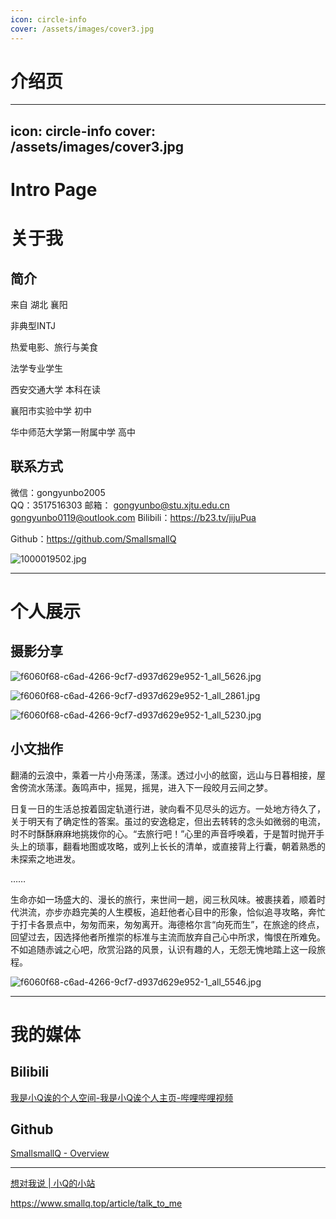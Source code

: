 ```yaml
---
icon: circle-info
cover: /assets/images/cover3.jpg
---
```


# 介绍页

---
icon: circle-info
cover: /assets/images/cover3.jpg
---

# Intro Page

# 关于我

## 简介

来自 湖北 襄阳

非典型INTJ

热爱电影、旅行与美食

法学专业学生

西安交通大学                  本科在读

襄阳市实验中学                      初中

华中师范大学第一附属中学 高中

## 联系方式

微信：gongyunbo2005           
QQ：3517516303
邮箱： [gongyunbo@stu.xjtu.edu.cn](mailto:gongyunbo@stu.xjtu.edu.cn)           [gongyunbo0119@outlook.com](mailto:gongyunbo0119@outlook.com)
Bilibili：https://b23.tv/jijuPua 

Github：https://github.com/SmallsmallQ

![1000019502.jpg](https://prod-files-secure.s3.us-west-2.amazonaws.com/ce7d7ee5-dc89-4fc9-be95-586c88edcd2e/7d533f92-37b1-4ea5-93a4-f461cd0c2daa/1000019502.jpg)

---

# 个人展示

## 摄影分享

![f6060f68-c6ad-4266-9cf7-d937d629e952-1_all_5626.jpg](https://prod-files-secure.s3.us-west-2.amazonaws.com/ce7d7ee5-dc89-4fc9-be95-586c88edcd2e/55319532-86d6-4ee3-87e1-4be40b3a2098/f6060f68-c6ad-4266-9cf7-d937d629e952-1_all_5626.jpg)

![f6060f68-c6ad-4266-9cf7-d937d629e952-1_all_2861.jpg](https://prod-files-secure.s3.us-west-2.amazonaws.com/ce7d7ee5-dc89-4fc9-be95-586c88edcd2e/dfa36fcb-bd7c-427c-ac67-8f9863d2626b/f6060f68-c6ad-4266-9cf7-d937d629e952-1_all_2861.jpg)

![f6060f68-c6ad-4266-9cf7-d937d629e952-1_all_5230.jpg](https://prod-files-secure.s3.us-west-2.amazonaws.com/ce7d7ee5-dc89-4fc9-be95-586c88edcd2e/36e62e6c-d13c-48fa-a29e-15494496f6c1/f6060f68-c6ad-4266-9cf7-d937d629e952-1_all_5230.jpg)

## 小文拙作

翻涌的云浪中，乘着一片小舟荡漾，荡漾。透过小小的舷窗，远山与日暮相接，屋舍傍流水荡漾。轰鸣声中，摇晃，摇晃，进入下一段皎月云间之梦。

日复一日的生活总按着固定轨道行进，驶向看不见尽头的远方。一处地方待久了，关于明天有了确定性的答案。虽过的安逸稳定，但出去转转的念头如微弱的电流，时不时酥酥麻麻地挑拨你的心。“去旅行吧！”心里的声音呼唤着，于是暂时抛开手头上的琐事，翻看地图或攻略，或列上长长的清单，或直接背上行囊，朝着熟悉的未探索之地进发。

……

生命亦如一场盛大的、漫长的旅行，来世间一趟，阅三秋风味。被裹挟着，顺着时代洪流，亦步亦趋完美的人生模板，追赶他者心目中的形象，恰似追寻攻略，奔忙于打卡各景点中，匆匆而来，匆匆离开。海德格尔言“向死而生”，在旅途的终点，回望过去，因选择他者所推崇的标准与主流而放弃自己心中所求，悔恨在所难免。不如追随赤诚之心吧，欣赏沿路的风景，认识有趣的人，无怨无愧地踏上这一段旅程。

![f6060f68-c6ad-4266-9cf7-d937d629e952-1_all_5546.jpg](https://prod-files-secure.s3.us-west-2.amazonaws.com/ce7d7ee5-dc89-4fc9-be95-586c88edcd2e/bd264f8c-2590-4e5a-8d26-2d44ef2365b5/f6060f68-c6ad-4266-9cf7-d937d629e952-1_all_5546.jpg)

---

# 我的媒体

## Bilibili

[我是小Q诶的个人空间-我是小Q诶个人主页-哔哩哔哩视频](https://b23.tv/bkcGaXz)

## Github

[SmallsmallQ - Overview](https://github.com/SmallsmallQ)

---

[想对我说 | 小Q的小站](https://www.smallq.top/article/talk_to_me)

https://www.smallq.top/article/talk_to_me
